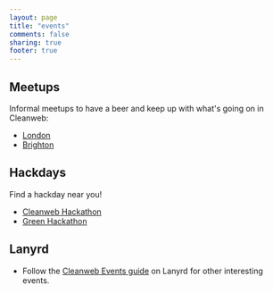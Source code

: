 ```yaml
---
layout: page
title: "events"
comments: false
sharing: true
footer: true
---
```


Meetups
-------

Informal meetups to have a beer and keep up with what's going on in Cleanweb:

* [London](http://www.meetup.com/Cleanweb-London)
* [Brighton](http://www.meetup.com/Cleanweb-Brighton)


Hackdays
--------

Find a hackday near you!

* [Cleanweb Hackathon](http://cleanwebhack.com)
* [Green Hackathon](http://greenhackathon.com)


Lanyrd
------

* Follow the [Cleanweb Events guide](http://lanyrd.com/guides/cleanweb-events/) on Lanyrd for other interesting events.
